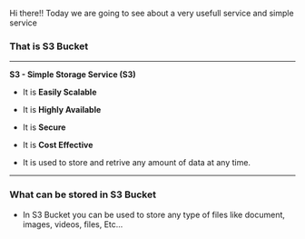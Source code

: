Hi there!!
Today we are going to see about a very usefull service and simple service 

### **That is S3 Bucket**
---
**S3 - Simple  Storage Service (S3)**
- It is **Easily Scalable**
- It is **Highly Available**
- It is **Secure**
- It is **Cost Effective**

- It is used to store and retrive  any amount of data at any time.

***
### What can be stored in **S3 Bucket**
- In S3 Bucket you can be used to store any type of files like document, images, videos, files, Etc...